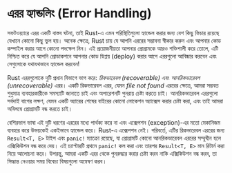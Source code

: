 # এরর হ্যান্ডলিং (Error Handling)

সফটওয়্যারে এরর একটি বাস্তব ঘটনা, তাই Rust-এ এমন পরিস্থিতিগুলো হ্যান্ডেল করার জন্য বেশ কিছু ফিচার রয়েছে যেখানে কোনো কিছু ভুল হয়। অনেক ক্ষেত্রে, Rust চায় যে আপনি এররের সম্ভাবনা স্বীকার করুন এবং আপনার কোড কম্পাইল করার আগে কোনো পদক্ষেপ নিন। এই প্রয়োজনীয়তা আপনার প্রোগ্রামকে আরও শক্তিশালী করে তোলে, এটি নিশ্চিত করে যে আপনি প্রোডাকশনে আপনার কোড ডিপ্লয় (deploy) করার আগে এররগুলো আবিষ্কার করবেন এবং সেগুলোকে যথাযথভাবে হ্যান্ডেল করবেন!

Rust এররগুলোকে দুটি প্রধান বিভাগে ভাগ করে: *রিকভারেবল (recoverable)* এবং *আনরিকভারেবল (unrecoverable)* এরর। একটি রিকভারেবল এরর, যেমন *file not found* এররের ক্ষেত্রে, আমরা সম্ভবত শুধুমাত্র ব্যবহারকারীকে সমস্যাটি জানাতে চাই এবং অপারেশনটি পুনরায় চেষ্টা করতে চাই। আনরিকভারেবল এররগুলো সর্বদাই বাগের লক্ষণ, যেমন একটি অ্যারের শেষের বাইরের কোনো লোকেশন অ্যাক্সেস করার চেষ্টা করা, এবং তাই আমরা অবিলম্বে প্রোগ্রামটি বন্ধ করতে চাই।

বেশিরভাগ ভাষা এই দুটি ধরণের এররের মধ্যে পার্থক্য করে না এবং এক্সেপশন (exception)-এর মতো মেকানিজম ব্যবহার করে উভয়কেই একইভাবে হ্যান্ডেল করে। Rust-এ এক্সেপশন নেই। পরিবর্তে, এটির রিকভারেবল এররের জন্য `Result<T, E>` টাইপ এবং `panic!` ম্যাক্রো রয়েছে, যা প্রোগ্রামটি কোনো আনরিকভারেবল এররের সম্মুখীন হলে এক্সিকিউশন বন্ধ করে দেয়। এই চ্যাপ্টারটি প্রথমে `panic!` কল করা এবং তারপর `Result<T, E>` মান রিটার্ন করা নিয়ে আলোচনা করে। উপরন্তু, আমরা একটি এরর থেকে পুনরুদ্ধার করার চেষ্টা করব নাকি এক্সিকিউশন বন্ধ করব, তা সিদ্ধান্ত নেওয়ার সময় বিবেচ্য বিষয়গুলো অন্বেষণ করব।
